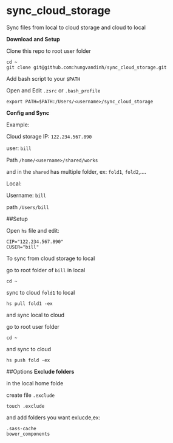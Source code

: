 # sync_cloud_storage
Sync files from local to cloud storage and cloud to local

**Download and Setup**


Clone this repo to root user folder

```
cd ~
git clone git@github.com:hungvandinh/sync_cloud_storage.git

```
Add bash script to your `$PATH`

Open and Edit `.zsrc` or `.bash_profile`
```
export PATH=$PATH:/Users/<username>/sync_cloud_storage
```

**Config and Sync**

Example:

Cloud storage
IP: `122.234.567.890`

user: `bill`

Path `/home/<username>/shared/works`

and in the `shared` has multiple folder, ex: `fold1`, `fold2`,....

Local:

Username: `bill`

path `/Users/bill`

##Setup

Open `hs` file and edit:

```
CIP="122.234.567.890"
CUSER="bill"
```


To sync from cloud storage to local

go to root folder of `bill` in local

```
cd ~
```

sync to cloud `fold1` to local

```
hs pull fold1 -ex
```

and sync local to cloud

go to root user folder

```
cd ~
```
and sync to cloud
```
hs push fold -ex

```
##Options
**Exclude folders**

in the local home folde

create file `.exclude`

```
touch .exclude
```
and add folders you want exlucde,ex:

```
.sass-cache
bower_components
```

